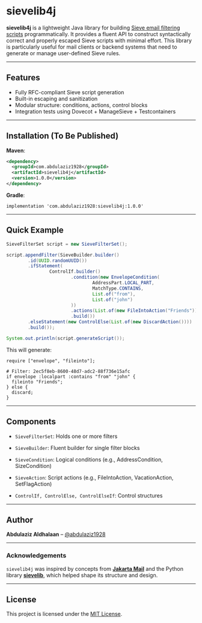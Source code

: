 # sievelib4j

**sievelib4j** is a lightweight Java library for building [Sieve email filtering scripts](https://datatracker.ietf.org/doc/html/rfc5228) programmatically. It provides a fluent API to construct syntactically correct and properly escaped Sieve scripts with minimal effort. This library is particularly useful for mail clients or backend systems that need to generate or manage user-defined Sieve rules.

---

## Features

- Fully RFC-compliant Sieve script generation
- Built-in escaping and sanitization
- Modular structure: conditions, actions, control blocks
- Integration tests using Dovecot + ManageSieve + Testcontainers

---

## Installation (To Be Published)

**Maven**:

```xml
<dependency>
  <groupId>com.abdulaziz1928</groupId>
  <artifactId>sievelib4j</artifactId>
  <version>1.0.0</version>
</dependency>
```

**Gradle**:

```
implementation 'com.abdulaziz1928:sievelib4j:1.0.0'
```

---


## Quick Example

```java
SieveFilterSet script = new SieveFilterSet();

script.appendFilter(SieveBuilder.builder()
        .id(UUID.randomUUID())
        .ifStatement(
                ControlIf.builder()
                        .condition(new EnvelopeCondition(
                                AddressPart.LOCAL_PART,
                                MatchType.CONTAINS,
                                List.of("from"),
                                List.of("john")
                        ))
                        .actions(List.of(new FileIntoAction("Friends")))
                        .build())
        .elseStatement(new ControlElse(List.of(new DiscardAction())))
        .build());

System.out.println(script.generateScript());
```

This will generate:

```sieve
require ["envelope", "fileinto"];

# Filter: 2ec5f8eb-8600-48d7-adc2-88f736e15afc
if envelope :localpart :contains "from" "john" {
  fileinto "Friends";
} else {
  discard;
}

```

---

## Components
- ```SieveFilterSet```: Holds one or more filters

- ```SieveBuilder```: Fluent builder for single filter blocks

- ```SieveCondition```: Logical conditions (e.g., AddressCondition, SizeCondition)

- ```SieveAction```: Script actions (e.g., FileIntoAction, VacationAction, SetFlagAction)

- ```ControlIf, ControlElse, ControlElseIf```: Control structures

---

## Author
**Abdulaziz Aldhalaan** – [@abdulaziz1928](https://github.com/abdulaziz1928)

---

### Acknowledgements

`sievelib4j` was inspired by concepts from **[Jakarta Mail](https://jakarta.ee/specifications/mail)** and the Python library **[sievelib](https://github.com/tonioo/sievelib)**, which helped shape its structure and design.

---

## License

This project is licensed under the [MIT License](LICENSE).
